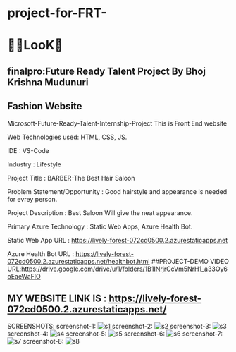 # project-for-FRT-
# 🥳👀LooK🤩
## finalpro:Future Ready Talent Project By Bhoj Krishna Mudunuri
##   Fashion Website

Microsoft-Future-Ready-Talent-Internship-Project This is Front End website

Web Technologies used: HTML, CSS, JS.

IDE           : VS-Code

Industry      : Lifestyle

Project Title : BARBER-The Best Hair Saloon

Problem Statement/Opportunity : Good  hairstyle and appearance Is needed for evrey person.

Project Description           :  Best Saloon  Will give the neat  appearance.

Primary Azure Technology      :  Static Web Apps, Azure Health Bot.

Static Web App URL : https://lively-forest-072cd0500.2.azurestaticapps.net

Azure Health Bot URL : https://lively-forest-072cd0500.2.azurestaticapps.net/healthbot.html
##PROJECT-DEMO VIDEO URL:https://drive.google.com/drive/u/1/folders/1B1INrjrCcVm5NrH1_a33Oy6oEaeWaFlO

## MY WEBSITE LINK IS : https://lively-forest-072cd0500.2.azurestaticapps.net/

SCREENSHOTS:
screenshot-1:
![s1](https://user-images.githubusercontent.com/117568017/210073263-d12a862c-98ff-4498-bcd5-436a3d157648.png)
screenshot-2:
![s2](https://user-images.githubusercontent.com/117568017/210073269-2d820751-0178-44a0-93de-fd29fe657dbb.png)
screenshot-3:
![s3](https://user-images.githubusercontent.com/117568017/210073270-2f821d50-f007-4424-8b77-b295b845de29.png)
screenshot-4:
![s4](https://user-images.githubusercontent.com/117568017/210073272-48c03684-7bb7-451d-b795-bac7a00efa09.png)
screenshot-5:
![s5](https://user-images.githubusercontent.com/117568017/210073273-cb7fdbd5-5f20-41df-ab48-148318c95684.png)
screenshot-6:
![s6](https://user-images.githubusercontent.com/117568017/210073275-0dec8847-b471-4f3b-b544-13b881d69ff4.png)
screenshot-7:
![s7](https://user-images.githubusercontent.com/117568017/210073279-20f4abda-98cc-4298-b829-6ca0951a67cd.png)
screenshot-8:
![s8](https://user-images.githubusercontent.com/117568017/210073283-a846f55f-ef65-4e6b-a8de-948fa6be1b1e.png)
